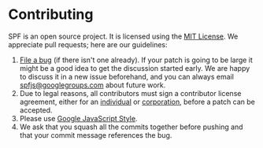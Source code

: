 # Contributing

SPF is an open source project. It is licensed using the
[MIT License][]. We appreciate pull requests; here are our
guidelines:

1.  [File a bug][] (if there isn't one already).  If your patch
    is going to be large it might be a good idea to get the
    discussion started early.  We are happy to discuss it in a
    new issue beforehand, and you can always email
    <spfjs@googlegroups.com> about future work.
2.  Due to legal reasons, all contributors must sign a
    contributor license agreement, either for an [individual][]
    or [corporation][], before a patch can be accepted.
3.  Please use [Google JavaScript Style][].
4.  We ask that you squash all the commits together before
    pushing and that your commit message references the bug.

[MIT License]: http://opensource.org/licenses/MIT
[File a bug]: https://github.com/youtube/spfjs/issues
[individual]: https://developers.google.com/open-source/cla/individual
[corporation]: https://developers.google.com/open-source/cla/corporate
[Google JavaScript Style]: http://google-styleguide.googlecode.com/svn/trunk/javascriptguide.xml
